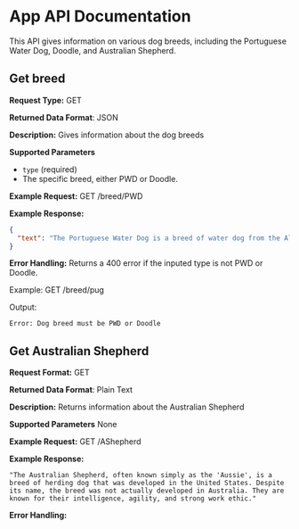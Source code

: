 # App API Documentation
This API gives information on various dog breeds, including the Portuguese Water Dog, Doodle, and Australian Shepherd.

## Get breed
**Request Type:** GET

**Returned Data Format**: JSON

**Description:** Gives information about the dog breeds

**Supported Parameters** 
  * `type` (required)
  * The specific breed, either PWD or Doodle.

**Example Request:** GET /breed/PWD

**Example Response:**

```json
{
  "text": "The Portuguese Water Dog is a breed of water dog from the Algarve region of Portugal. These dogs were originally used by fishermen to herd fish into nets, retrieve lost tackle or broken nets, and act as couriers from ship to ship, or ship to shore.";
}
```

**Error Handling:**
Returns a 400 error if the inputed type is not PWD or Doodle.

Example: GET /breed/pug

Output:
```
Error: Dog breed must be PWD or Doodle
```

## Get Australian Shepherd
**Request Format:** GET

**Returned Data Format**: Plain Text

**Description:** Returns information about the Australian Shepherd

**Supported Parameters** None

**Example Request:** GET /AShepherd

**Example Response:**

```
"The Australian Shepherd, often known simply as the 'Aussie', is a breed of herding dog that was developed in the United States. Despite its name, the breed was not actually developed in Australia. They are known for their intelligence, agility, and strong work ethic."
```

**Error Handling:**